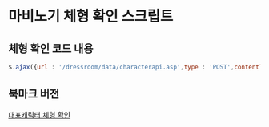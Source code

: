 # 마비노기 체형 확인 스크립트

## 체형 확인 코드 내용
```javascript
$.ajax({url : '/dressroom/data/characterapi.asp',type : 'POST',contentType:'application/json',success : function(data){alert('키(10살:0 ~ 17살:1 상대수치) : ' + data.gc_height + '\n몸무게(비만도) : ' + data.gc_weight + '\n상체(근육) : ' + data.gc_upper_weight + '\n하체 : ' + data.gc_lower_weight);}});
```
## 북마크 버전
<a href="$.ajax({url : '/dressroom/data/characterapi.asp',type : 'POST',contentType:'application/json',success : function(data){alert('키(10살:0 ~ 17살:1 상대수치) : ' + data.gc_height + '\n몸무게(비만도) : ' + data.gc_weight + '\n상체(근육) : ' + data.gc_upper_weight + '\n하체 : ' + data.gc_lower_weight);}});">대표캐릭터 체형 확인</a>